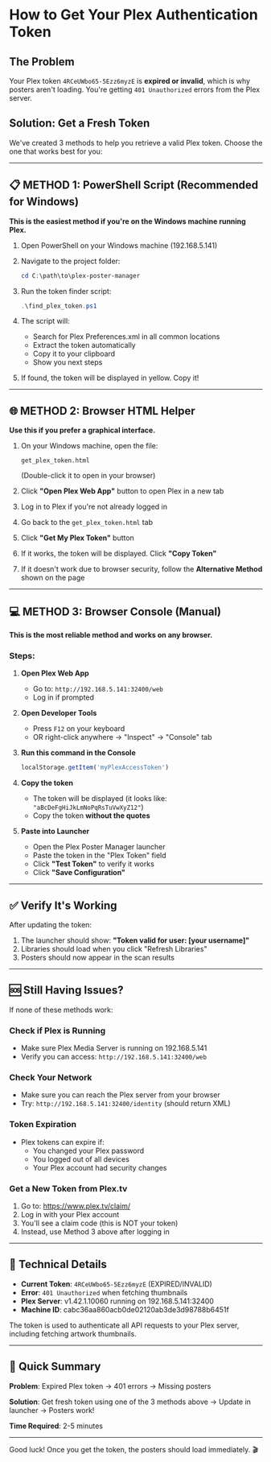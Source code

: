 # How to Get Your Plex Authentication Token

## The Problem
Your Plex token `4RCeUWbo65-5Ezz6myzE` is **expired or invalid**, which is why posters aren't loading. You're getting `401 Unauthorized` errors from the Plex server.

## Solution: Get a Fresh Token

We've created 3 methods to help you retrieve a valid Plex token. Choose the one that works best for you:

---

## 📋 METHOD 1: PowerShell Script (Recommended for Windows)

**This is the easiest method if you're on the Windows machine running Plex.**

1. Open PowerShell on your Windows machine (192.168.5.141)
2. Navigate to the project folder:
   ```powershell
   cd C:\path\to\plex-poster-manager
   ```
3. Run the token finder script:
   ```powershell
   .\find_plex_token.ps1
   ```
4. The script will:
   - Search for Plex Preferences.xml in all common locations
   - Extract the token automatically
   - Copy it to your clipboard
   - Show you next steps

5. If found, the token will be displayed in yellow. Copy it!

---

## 🌐 METHOD 2: Browser HTML Helper

**Use this if you prefer a graphical interface.**

1. On your Windows machine, open the file:
   ```
   get_plex_token.html
   ```
   (Double-click it to open in your browser)

2. Click **"Open Plex Web App"** button to open Plex in a new tab

3. Log in to Plex if you're not already logged in

4. Go back to the `get_plex_token.html` tab

5. Click **"Get My Plex Token"** button

6. If it works, the token will be displayed. Click **"Copy Token"**

7. If it doesn't work due to browser security, follow the **Alternative Method** shown on the page

---

## 💻 METHOD 3: Browser Console (Manual)

**This is the most reliable method and works on any browser.**

### Steps:

1. **Open Plex Web App**
   - Go to: `http://192.168.5.141:32400/web`
   - Log in if prompted

2. **Open Developer Tools**
   - Press `F12` on your keyboard
   - OR right-click anywhere → "Inspect" → "Console" tab

3. **Run this command in the Console**
   ```javascript
   localStorage.getItem('myPlexAccessToken')
   ```

4. **Copy the token**
   - The token will be displayed (it looks like: `"aBcDeFgHiJkLmNoPqRsTuVwXyZ12"`)
   - Copy the token **without the quotes**

5. **Paste into Launcher**
   - Open the Plex Poster Manager launcher
   - Paste the token in the "Plex Token" field
   - Click **"Test Token"** to verify it works
   - Click **"Save Configuration"**

---

## ✅ Verify It's Working

After updating the token:

1. The launcher should show: **"Token valid for user: [your username]"**
2. Libraries should load when you click "Refresh Libraries"
3. Posters should now appear in the scan results

---

## 🆘 Still Having Issues?

If none of these methods work:

### Check if Plex is Running
- Make sure Plex Media Server is running on 192.168.5.141
- Verify you can access: `http://192.168.5.141:32400/web`

### Check Your Network
- Make sure you can reach the Plex server from your browser
- Try: `http://192.168.5.141:32400/identity` (should return XML)

### Token Expiration
- Plex tokens can expire if:
  - You changed your Plex password
  - You logged out of all devices
  - Your Plex account had security changes

### Get a New Token from Plex.tv
1. Go to: https://www.plex.tv/claim/
2. Log in with your Plex account
3. You'll see a claim code (this is NOT your token)
4. Instead, use Method 3 above after logging in

---

## 📝 Technical Details

- **Current Token**: `4RCeUWbo65-5Ezz6myzE` (EXPIRED/INVALID)
- **Error**: `401 Unauthorized` when fetching thumbnails
- **Plex Server**: v1.42.1.10060 running on 192.168.5.141:32400
- **Machine ID**: cabc36aa860acb0de02120ab3de3d98788b6451f

The token is used to authenticate all API requests to your Plex server, including fetching artwork thumbnails.

---

## 🎯 Quick Summary

**Problem**: Expired Plex token → 401 errors → Missing posters

**Solution**: Get fresh token using one of the 3 methods above → Update in launcher → Posters work!

**Time Required**: 2-5 minutes

---

Good luck! Once you get the token, the posters should load immediately. 🎬
